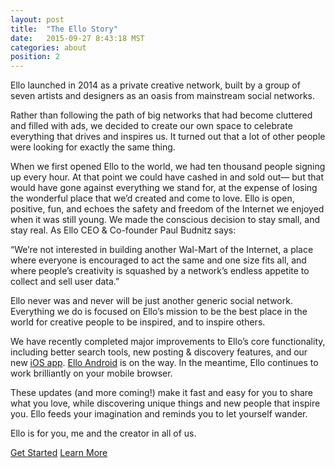 ```yaml
---
layout: post
title:  "The Ello Story"
date:   2015-09-27 8:43:18 MST
categories: about
position: 2
---
```


Ello launched in 2014 as a private creative network, built by a group of seven artists and designers as an oasis from mainstream social networks.

Rather than following the path of big networks that had become cluttered and filled with ads, we decided to create our own space to celebrate everything that drives and inspires us. It turned out that a lot of other people were looking for exactly the same thing. 

When we first opened Ello to the world, we had ten thousand people signing up every hour. At that point we could have cashed in and sold out— but that would have gone against everything we stand for, at the expense of losing the wonderful place that we’d created and come to love. Ello is open, positive, fun, and echoes the safety and freedom of the Internet we enjoyed when it was still young. We made the conscious decision to stay small, and stay real. As Ello CEO & Co-founder Paul Budnitz says: 

“We’re not interested in building another Wal-Mart of the Internet, a place where everyone is encouraged to act the same and one size fits all, and where people’s creativity is squashed by a network’s endless appetite to collect and sell user data.”

Ello never was and never will be just another generic social network. Everything we do is focused on Ello’s mission to be the best place in the world for creative people to be inspired, and to inspire others. 
 
We have recently completed major improvements to Ello’s core functionality, including better search tools, new posting & discovery features, and our new [iOS app](http://appstore.com/ello/ello). [Ello Android](https://ello.co/wtf/help/android/) is on the way. In the meantime, Ello continues to work brilliantly on your mobile browser.

These updates (and more coming!) make it fast and easy for you to share what you love, while discovering unique things and new people that inspire you. Ello feeds your imagination and reminds you to let yourself wander. 

Ello is for you, me and the creator in all of us. 

[Get Started](https://ello.co) [Learn More](https://ello.co/wtf/about/what-is-ello/)

